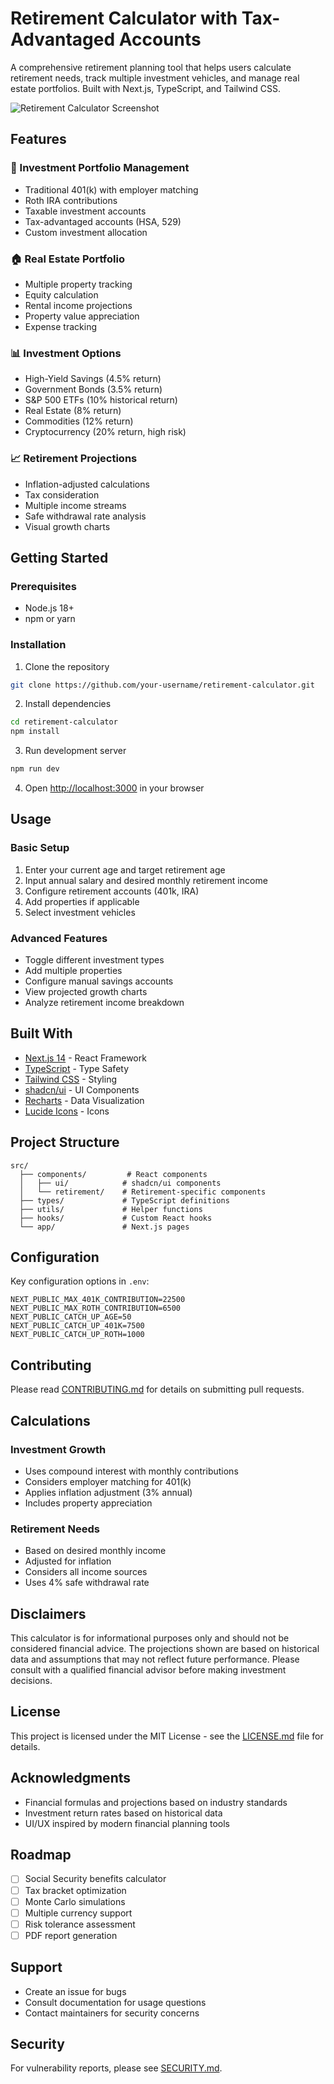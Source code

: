 # Retirement Calculator with Tax-Advantaged Accounts

A comprehensive retirement planning tool that helps users calculate retirement needs, track multiple investment vehicles, and manage real estate portfolios. Built with Next.js, TypeScript, and Tailwind CSS.

![Retirement Calculator Screenshot](/api/placeholder/800/400)

## Features

### 🏦 Investment Portfolio Management

- Traditional 401(k) with employer matching
- Roth IRA contributions
- Taxable investment accounts
- Tax-advantaged accounts (HSA, 529)
- Custom investment allocation

### 🏠 Real Estate Portfolio

- Multiple property tracking
- Equity calculation
- Rental income projections
- Property value appreciation
- Expense tracking

### 📊 Investment Options

- High-Yield Savings (4.5% return)
- Government Bonds (3.5% return)
- S&P 500 ETFs (10% historical return)
- Real Estate (8% return)
- Commodities (12% return)
- Cryptocurrency (20% return, high risk)

### 📈 Retirement Projections

- Inflation-adjusted calculations
- Tax consideration
- Multiple income streams
- Safe withdrawal rate analysis
- Visual growth charts

## Getting Started

### Prerequisites

- Node.js 18+
- npm or yarn

### Installation

1. Clone the repository

```bash
git clone https://github.com/your-username/retirement-calculator.git
```

2. Install dependencies

```bash
cd retirement-calculator
npm install
```

3. Run development server

```bash
npm run dev
```

4. Open [http://localhost:3000](http://localhost:3000) in your browser

## Usage

### Basic Setup

1. Enter your current age and target retirement age
2. Input annual salary and desired monthly retirement income
3. Configure retirement accounts (401k, IRA)
4. Add properties if applicable
5. Select investment vehicles

### Advanced Features

- Toggle different investment types
- Add multiple properties
- Configure manual savings accounts
- View projected growth charts
- Analyze retirement income breakdown

## Built With

- [Next.js 14](https://nextjs.org/) - React Framework
- [TypeScript](https://www.typescriptlang.org/) - Type Safety
- [Tailwind CSS](https://tailwindcss.com/) - Styling
- [shadcn/ui](https://ui.shadcn.com/) - UI Components
- [Recharts](https://recharts.org/) - Data Visualization
- [Lucide Icons](https://lucide.dev/) - Icons

## Project Structure

```
src/
  ├── components/         # React components
  │   ├── ui/            # shadcn/ui components
  │   └── retirement/    # Retirement-specific components
  ├── types/             # TypeScript definitions
  ├── utils/             # Helper functions
  ├── hooks/             # Custom React hooks
  └── app/               # Next.js pages
```

## Configuration

Key configuration options in `.env`:

```env
NEXT_PUBLIC_MAX_401K_CONTRIBUTION=22500
NEXT_PUBLIC_MAX_ROTH_CONTRIBUTION=6500
NEXT_PUBLIC_CATCH_UP_AGE=50
NEXT_PUBLIC_CATCH_UP_401K=7500
NEXT_PUBLIC_CATCH_UP_ROTH=1000
```

## Contributing

Please read [CONTRIBUTING.md](CONTRIBUTING.md) for details on submitting pull requests.

## Calculations

### Investment Growth

- Uses compound interest with monthly contributions
- Considers employer matching for 401(k)
- Applies inflation adjustment (3% annual)
- Includes property appreciation

### Retirement Needs

- Based on desired monthly income
- Adjusted for inflation
- Considers all income sources
- Uses 4% safe withdrawal rate

## Disclaimers

This calculator is for informational purposes only and should not be considered financial advice. The projections shown are based on historical data and assumptions that may not reflect future performance. Please consult with a qualified financial advisor before making investment decisions.

## License

This project is licensed under the MIT License - see the [LICENSE.md](LICENSE.md) file for details.

## Acknowledgments

- Financial formulas and projections based on industry standards
- Investment return rates based on historical data
- UI/UX inspired by modern financial planning tools

## Roadmap

- [ ] Social Security benefits calculator
- [ ] Tax bracket optimization
- [ ] Monte Carlo simulations
- [ ] Multiple currency support
- [ ] Risk tolerance assessment
- [ ] PDF report generation

## Support

- Create an issue for bugs
- Consult documentation for usage questions
- Contact maintainers for security concerns

## Security

For vulnerability reports, please see [SECURITY.md](SECURITY.md).
